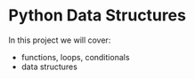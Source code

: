 # Python Data Structures

In this project we will cover:
+ functions, loops, conditionals
+ data structures
